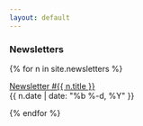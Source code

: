 ```yaml
---
layout: default
---
```


<h3>Newsletters</h3>

{% for n in site.newsletters %}
<p><a href="{{ n.url }}">Newsletter #{{ n.title }}</a><br/> 
<time datetime="{{ n.date | date_to_xmlschema }}" itemprop="datePublished">{{ n.date | date: "%b %-d, %Y" }}</time>
</p>
{% endfor %}

